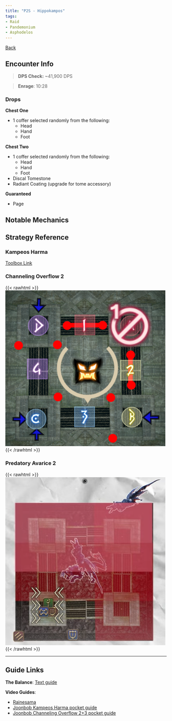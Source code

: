 ```yaml
---
title: "P2S - Hippokampos"
tags:
- Raid
- Pandemonium
- Asphodelos
---
```

[Back](notes/Asphodelos.md)

## Encounter Info

>**DPS Check:** ~41,900 DPS

>**Enrage**: 10:28

### Drops
**Chest One**
- 1 coffer selected randomly from the following:
	- Head
	- Hand
	- Foot
	
**Chest Two**
- 1 coffer selected randomly from the following:
	- Head
	- Hand
	- Foot
- Discal Tomestone
- Radiant Coating (upgrade for tome accessory)

**Guaranteed**
- Page

## Notable Mechanics


## Strategy Reference

### Kampeos Harma
[Toolbox Link](https://ff14.toolboxgaming.space/?id=677343458141461&preview=1)

### Channeling Overflow 2
{{< rawhtml >}}
<img src="notes/images/flow2.jpg" width="500">
{{< /rawhtml >}}

### Predatory Avarice 2
{{< rawhtml >}}
<img src="notes/images/avarice2.jpg" width="500px">
{{< /rawhtml >}}

---

## Guide Links
**The Balance**: [Text guide](https://www.thebalanceffxiv.com/encounters/savage/pandaemonium/p2s/)

**Video Guides**:
- [Rainesama](https://www.youtube.com/watch?v=ZgA7787UGKk)
- [Joonbob Kampeos Harma pocket guide](https://www.youtube.com/watch?v=PRQSMXcjpRk)
- [Joonbob Channeling Overflow 2+3 pocket guide](https://www.youtube.com/watch?v=lWMYCSBy6Ak)

